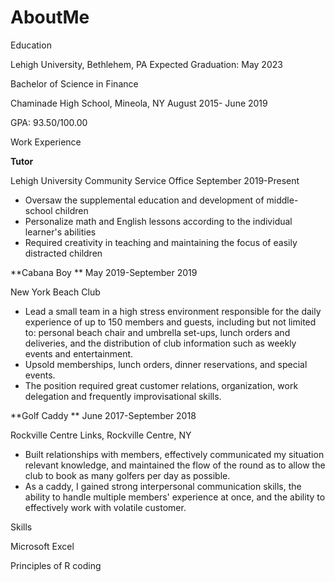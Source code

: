 # AboutMe

Education

Lehigh University, Bethlehem, PA                              Expected Graduation: May 2023

 Bachelor of Science in Finance

Chaminade High School, Mineola, NY     August 2015- June 2019

 GPA: 93.50/100.00

Work Experience

**Tutor**

Lehigh University Community Service Office    September 2019-Present

- Oversaw the supplemental education and development of middle-school children
- Personalize math and English lessons according to the individual learner&#39;s abilities
- Required creativity in teaching and maintaining the focus of easily distracted children

**Cabana Boy                                                                  ** May 2019-September 2019

New York Beach Club

- Lead a small team in a high stress environment responsible for the daily experience of up to 150 members and guests, including but not limited to: personal beach chair and umbrella set-ups, lunch orders and deliveries, and the distribution of club information such as weekly events and entertainment.
- Upsold memberships, lunch orders, dinner reservations, and special events.
- The position required great customer relations, organization, work delegation and frequently improvisational skills.

**Golf Caddy                                                               ** June 2017-September 2018

Rockville Centre Links, Rockville Centre, NY

- Built relationships with members, effectively communicated my situation relevant knowledge, and maintained the flow of the round as to allow the club to book as many golfers per day as possible.
- As a caddy, I gained strong interpersonal communication skills, the ability to handle multiple members&#39; experience at once, and the ability to effectively work with volatile customer.

Skills

Microsoft Excel

Principles of R coding